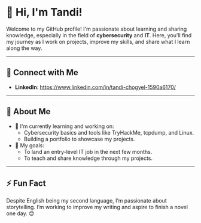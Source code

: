 # 👋 Hi, I'm Tandi!

Welcome to my GitHub profile! I'm passionate about learning and sharing knowledge, especially in the field of **cybersecurity** and **IT**. Here, you'll find my journey as I work on projects, improve my skills, and share what I learn along the way.

---

## 🔗 Connect with Me
- **LinkedIn**: https://www.linkedin.com/in/tandi-chogyel-1590a6170/


---

## 🌟 About Me
- 📖 I'm currently learning and working on:
  - Cybersecurity basics and tools like TryHackMe, tcpdump, and Linux.
  - Building a portfolio to showcase my projects.
- 🎯 My goals:
  - To land an entry-level IT job in the next few months.
  - To teach and share knowledge through my projects.

---

## ⚡ Fun Fact
Despite English being my second language, I’m passionate about storytelling. I’m working to improve my writing and aspire to finish a novel one day. 😊




